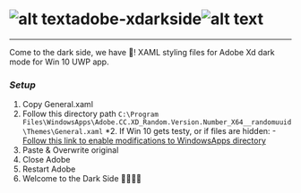# ![alt text](https://cdn.mos.cms.futurecdn.net/urKsF9FdRcYUpJa7HZ8FJm-320-80.jpg)adobe-xdarkside![alt text](https://emojis.slackmojis.com/emojis/images/1530281184/4178/vader.png?1530281184)
---
Come to the dark side, we have 🍪! XAML styling files for Adobe Xd dark mode for Win 10 UWP app. 

  ### **_Setup_**
  1. Copy General.xaml
  2. Follow this directory path `C:\Program Files\WindowsApps\Adobe.CC.XD_Random.Version.Number_X64__randomuuid\Themes\General.xaml`
  *2. If Win 10 gets testy, or if files are hidden:
    -[Follow this link to enable modifications to WindowsApps directory](https://www.maketecheasier.com/access-windowsapps-folder-windows-10/) 
  3. Paste & Overwrite original 
  4. Close Adobe
  5. Restart Adobe
  6. Welcome to the Dark Side 🧛‍♂️😎🤘

